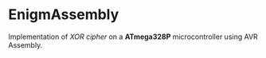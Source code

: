 # EnigmAssembly
Implementation of *XOR cipher* on a **ATmega328P** microcontroller using AVR Assembly.
